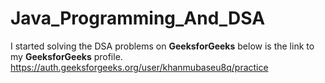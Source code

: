 # Java_Programming_And_DSA
I started solving the DSA problems on **GeeksforGeeks** below is the link to my **GeeksforGeeks** profile.
https://auth.geeksforgeeks.org/user/khanmubaseu8q/practice
